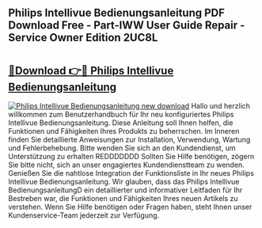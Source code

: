 ## Philips Intellivue Bedienungsanleitung PDF Download Free - Part-lWW User Guide Repair - Service Owner Edition 2UC8L

# <h2><a href="http://df27hz.blite.top/?on=Philips+Intellivue+Bedienungsanleitung">🔗Download 👉🔴 Philips Intellivue Bedienungsanleitung</a></h2>

[![Philips Intellivue Bedienungsanleitung new download](https://i.imgur.com/lujVjoI.png)](http://df27hz.blite.top/?on=Philips+Intellivue+Bedienungsanleitung)
Hallo und herzlich willkommen zum Benutzerhandbuch für Ihr neu konfiguriertes Philips Intellivue Bedienungsanleitung. Diese Anleitung soll Ihnen helfen, die Funktionen und Fähigkeiten Ihres Produkts zu beherrschen. Im Inneren finden Sie detaillierte Anweisungen zur Installation, Verwendung, Wartung und Fehlerbehebung. Bitte wenden Sie sich an den Kundendienst, um Unterstützung zu erhalten REDDDDDDD Sollten Sie Hilfe benötigen, zögern Sie bitte nicht, sich an unser engagiertes Kundendienstteam zu wenden. Genießen Sie die nahtlose Integration der Funktionsliste in Ihr neues Philips Intellivue Bedienungsanleitung. Wir glauben, dass das Philips Intellivue BedienungsanleitungD ein detaillierter und informativer Leitfaden für Ihr Bestreben war, die Funktionen und Fähigkeiten Ihres neuen Artikels zu verstehen. Wenn Sie Hilfe benötigen oder Fragen haben, steht Ihnen unser Kundenservice-Team jederzeit zur Verfügung.
